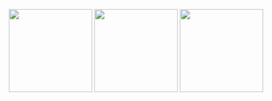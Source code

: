 <div align="center">
  <img src="https://github-readme-stats.vercel.app/api/top-langs/?username=Sandblaze05&layout=compact&theme=radical" height="150">
  <img src="https://github-readme-stats.vercel.app/api?username=Sandblaze05&layout=compact&theme=radical" height="150">
  <img src="https://github-profile-trophy.vercel.app/?username=Sandblaze05&theme=radical&no-frame=true&no-bg=true&margin-w=4" height="150">
</div>
